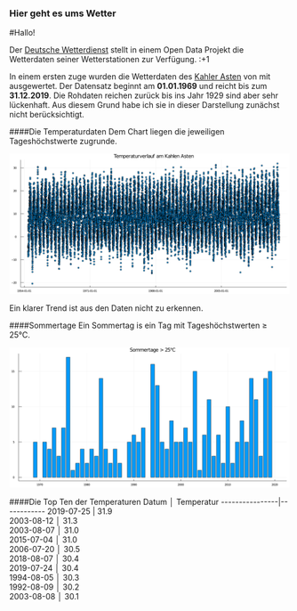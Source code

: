 ### Hier geht es ums Wetter

#Hallo!

Der [Deutsche Wetterdienst](https://dwd.de) stellt in einem Open Data Projekt die Wetterdaten seiner Wetterstationen zur Verfügung.  :+1 

In einem ersten zuge wurden die Wetterdaten des [Kahler Asten](https://www.openstreetmap.org/#map=18/51.18016/8.48942) von mit ausgewertet. Der Datensatz beginnt am **01.01.1969** und reicht bis zum **31.12.2019**.
Die Rohdaten reichen zurück bis ins Jahr 1929 sind aber sehr lückenhaft. Aus diesem Grund habe ich sie in dieser Darstellung zunächst nicht berücksichtigt. 

####Die Temperaturdaten
Dem Chart liegen die jeweiligen Tageshöchstwerte zugrunde. 

![Kahler Asten](KA-Temp_Max.png)

Ein klarer Trend ist aus den Daten nicht zu erkennen. 

####Sommertage
Ein Sommertag is ein Tag mit Tageshöchstwerten ≥ 25°C.

![Sommertage](KA-SommerTag.png)

####Die Top Ten der Temperaturen
  Datum    │ Temperatur
----------------|------------
2019-07-25  | 31.9       
2003-08-12  │ 31.3       
2003-08-07  │ 31.0       
2015-07-04  │ 31.0       
2006-07-20  │ 30.5        
2018-08-07  │ 30.4       
2019-07-24  │ 30.4       
1994-08-05  │ 30.3       
1992-08-09  │ 30.2       
2003-08-08  │ 30.1       


